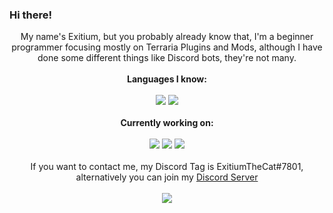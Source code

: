 ### Hi there!

<p align="center">
My name's Exitium, but you probably already know that, I'm a beginner programmer focusing mostly on Terraria Plugins and Mods, although I have done some different things like Discord bots, they're not many.<br/><br/>
  <b>Languages I know:</b><br>
  <br/>
  <img src="https://img.shields.io/badge/C%23-239120?style=for-the-badge&logo=c-sharp&logoColor=white">
  <img src="https://img.shields.io/badge/JavaScript-F7DF1E?style=for-the-badge&logo=javascript&logoColor=black">  
  <br/><br/>
  <b>Currently working on:</b><br>
  <br/>
  <a href="https://github.com/ExitiumTheCat/WeaponAspects"><img src="https://img.shields.io/badge/-Weapon%20Aspects-blue"></a>
  <a href="https://github.com/ExitiumTheCat/MurderMystery"><img src="https://img.shields.io/badge/-Murder%20Mystery-red"></a>
  <img src="https://img.shields.io/badge/-And%203%20Other%20Projects-lightgrey">
  <br/><br/>
  If you want to contact me, my Discord Tag is ExitiumTheCat#7801, alternatively you can join my <a href="https://discord.gg/2sK62kX">Discord Server</a>
  <br/><br/>
  <img src="https://github-readme-stats.vercel.app/api?username=ExitiumTheCat&theme=tokyonight&count_private=true)](https://github.com/anuraghazra/github-readme-stats">
  </p>

